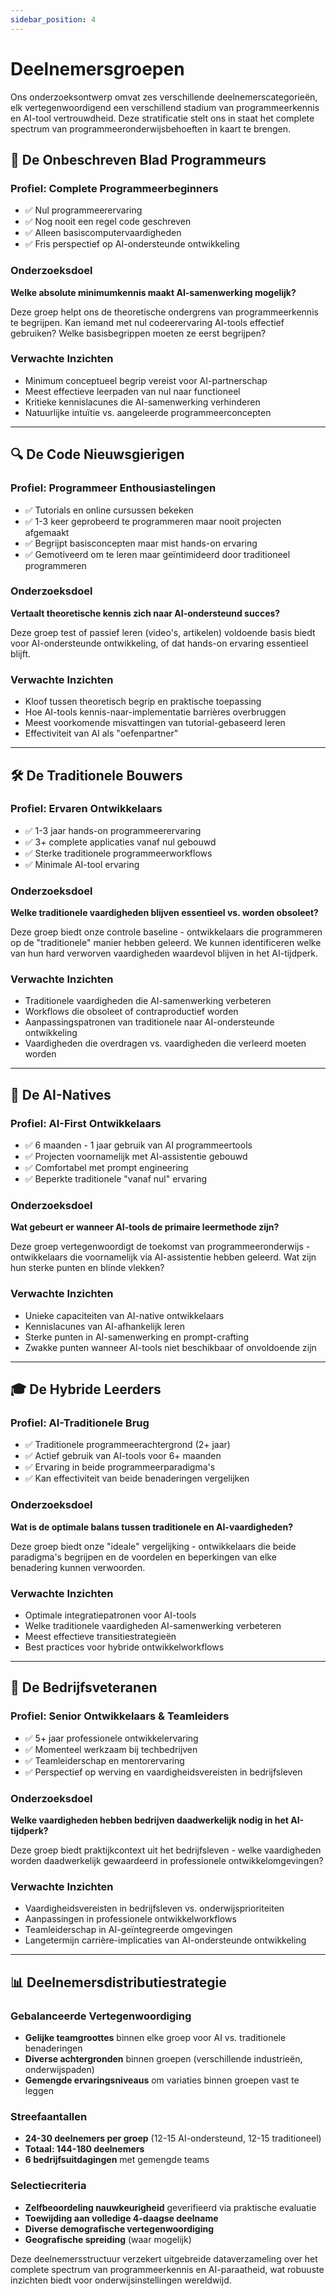 ```yaml
---
sidebar_position: 4
---
```


# Deelnemersgroepen

Ons onderzoeksontwerp omvat zes verschillende deelnemerscategorieën, elk vertegenwoordigend een verschillend stadium van programmeerkennis en AI-tool vertrouwdheid. Deze stratificatie stelt ons in staat het complete spectrum van programmeeronderwijsbehoeften in kaart te brengen.

## 🌱 De Onbeschreven Blad Programmeurs

### Profiel: Complete Programmeerbeginners
- ✅ Nul programmeerervaring
- ✅ Nog nooit een regel code geschreven
- ✅ Alleen basiscomputervaardigheden
- ✅ Fris perspectief op AI-ondersteunde ontwikkeling

### Onderzoeksdoel
**Welke absolute minimumkennis maakt AI-samenwerking mogelijk?**

Deze groep helpt ons de theoretische ondergrens van programmeerkennis te begrijpen. Kan iemand met nul codeerervaring AI-tools effectief gebruiken? Welke basisbegrippen moeten ze eerst begrijpen?

### Verwachte Inzichten
- Minimum conceptueel begrip vereist voor AI-partnerschap
- Meest effectieve leerpaden van nul naar functioneel
- Kritieke kennislacunes die AI-samenwerking verhinderen
- Natuurlijke intuïtie vs. aangeleerde programmeerconcepten

---

## 🔍 De Code Nieuwsgierigen

### Profiel: Programmeer Enthousiastelingen
- ✅ Tutorials en online cursussen bekeken
- ✅ 1-3 keer geprobeerd te programmeren maar nooit projecten afgemaakt
- ✅ Begrijpt basisconcepten maar mist hands-on ervaring
- ✅ Gemotiveerd om te leren maar geïntimideerd door traditioneel programmeren

### Onderzoeksdoel
**Vertaalt theoretische kennis zich naar AI-ondersteund succes?**

Deze groep test of passief leren (video's, artikelen) voldoende basis biedt voor AI-ondersteunde ontwikkeling, of dat hands-on ervaring essentieel blijft.

### Verwachte Inzichten
- Kloof tussen theoretisch begrip en praktische toepassing
- Hoe AI-tools kennis-naar-implementatie barrières overbruggen
- Meest voorkomende misvattingen van tutorial-gebaseerd leren
- Effectiviteit van AI als "oefenpartner"

---

## 🛠️ De Traditionele Bouwers

### Profiel: Ervaren Ontwikkelaars
- ✅ 1-3 jaar hands-on programmeerervaring
- ✅ 3+ complete applicaties vanaf nul gebouwd
- ✅ Sterke traditionele programmeerworkflows
- ✅ Minimale AI-tool ervaring

### Onderzoeksdoel
**Welke traditionele vaardigheden blijven essentieel vs. worden obsoleet?**

Deze groep biedt onze controle baseline - ontwikkelaars die programmeren op de "traditionele" manier hebben geleerd. We kunnen identificeren welke van hun hard verworven vaardigheden waardevol blijven in het AI-tijdperk.

### Verwachte Inzichten
- Traditionele vaardigheden die AI-samenwerking verbeteren
- Workflows die obsoleet of contraproductief worden
- Aanpassingspatronen van traditionele naar AI-ondersteunde ontwikkeling
- Vaardigheden die overdragen vs. vaardigheden die verleerd moeten worden

---

## 🤖 De AI-Natives

### Profiel: AI-First Ontwikkelaars
- ✅ 6 maanden - 1 jaar gebruik van AI programmeertools
- ✅ Projecten voornamelijk met AI-assistentie gebouwd
- ✅ Comfortabel met prompt engineering
- ✅ Beperkte traditionele "vanaf nul" ervaring

### Onderzoeksdoel
**Wat gebeurt er wanneer AI-tools de primaire leermethode zijn?**

Deze groep vertegenwoordigt de toekomst van programmeeronderwijs - ontwikkelaars die voornamelijk via AI-assistentie hebben geleerd. Wat zijn hun sterke punten en blinde vlekken?

### Verwachte Inzichten
- Unieke capaciteiten van AI-native ontwikkelaars
- Kennislacunes van AI-afhankelijk leren
- Sterke punten in AI-samenwerking en prompt-crafting
- Zwakke punten wanneer AI-tools niet beschikbaar of onvoldoende zijn

---

## 🎓 De Hybride Leerders

### Profiel: AI-Traditionele Brug
- ✅ Traditionele programmeerachtergrond (2+ jaar)
- ✅ Actief gebruik van AI-tools voor 6+ maanden
- ✅ Ervaring in beide programmeerparadigma's
- ✅ Kan effectiviteit van beide benaderingen vergelijken

### Onderzoeksdoel
**Wat is de optimale balans tussen traditionele en AI-vaardigheden?**

Deze groep biedt onze "ideale" vergelijking - ontwikkelaars die beide paradigma's begrijpen en de voordelen en beperkingen van elke benadering kunnen verwoorden.

### Verwachte Inzichten
- Optimale integratiepatronen voor AI-tools
- Welke traditionele vaardigheden AI-samenwerking verbeteren
- Meest effectieve transitiestrategieën
- Best practices voor hybride ontwikkelworkflows

---

## 🏢 De Bedrijfsveteranen

### Profiel: Senior Ontwikkelaars & Teamleiders
- ✅ 5+ jaar professionele ontwikkelervaring
- ✅ Momenteel werkzaam bij techbedrijven
- ✅ Teamleiderschap en mentorervaring
- ✅ Perspectief op werving en vaardigheidsvereisten in bedrijfsleven

### Onderzoeksdoel
**Welke vaardigheden hebben bedrijven daadwerkelijk nodig in het AI-tijdperk?**

Deze groep biedt praktijkcontext uit het bedrijfsleven - welke vaardigheden worden daadwerkelijk gewaardeerd in professionele ontwikkelomgevingen?

### Verwachte Inzichten
- Vaardigheidsvereisten in bedrijfsleven vs. onderwijsprioriteiten
- Aanpassingen in professionele ontwikkelworkflows
- Teamleiderschap in AI-geïntegreerde omgevingen
- Langetermijn carrière-implicaties van AI-ondersteunde ontwikkeling

---

## 📊 Deelnemersdistributiestrategie

### Gebalanceerde Vertegenwoordiging
- **Gelijke teamgroottes** binnen elke groep voor AI vs. traditionele benaderingen
- **Diverse achtergronden** binnen groepen (verschillende industrieën, onderwijspaden)
- **Gemengde ervaringsniveaus** om variaties binnen groepen vast te leggen

### Streefaantallen
- **24-30 deelnemers per groep** (12-15 AI-ondersteund, 12-15 traditioneel)
- **Totaal: 144-180 deelnemers**
- **6 bedrijfsuitdagingen** met gemengde teams

### Selectiecriteria
- **Zelfbeoordeling nauwkeurigheid** geverifieerd via praktische evaluatie
- **Toewijding aan volledige 4-daagse deelname**
- **Diverse demografische vertegenwoordiging**
- **Geografische spreiding** (waar mogelijk)

Deze deelnemersstructuur verzekert uitgebreide dataverzameling over het complete spectrum van programmeerkennis en AI-paraatheid, wat robuuste inzichten biedt voor onderwijsinstellingen wereldwijd.
